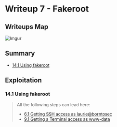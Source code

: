 # Writeup 7 - Fakeroot

## Writeups Map

![Imgur](https://i.imgur.com/io1rZpf.png)

## Summary

- [14.1 Using fakeroot](#141-using-fakeroot)

## Exploitation

### 14.1 Using fakeroot

> All the following steps can lead here:
>
> - [6.1 Getting SSH access as laurie@borntosec](./Writeup1.md#61-getting-ssh-access-as-laurieborntosec)
> - [9.1 Getting a Terminal access as www-data](./Writeup1.md#91-getting-a-terminal-access-as-www-data)
